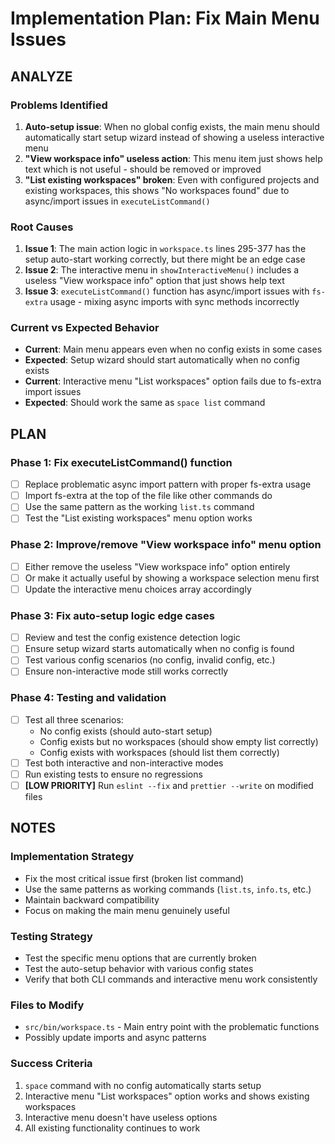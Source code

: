 # Implementation Plan: Fix Main Menu Issues

## ANALYZE

### Problems Identified

1. **Auto-setup issue**: When no global config exists, the main menu should automatically start setup wizard instead of showing a useless interactive menu
2. **"View workspace info" useless action**: This menu item just shows help text which is not useful - should be removed or improved
3. **"List existing workspaces" broken**: Even with configured projects and existing workspaces, this shows "No workspaces found" due to async/import issues in `executeListCommand()`

### Root Causes

1. **Issue 1**: The main action logic in `workspace.ts` lines 295-377 has the setup auto-start working correctly, but there might be an edge case
2. **Issue 2**: The interactive menu in `showInteractiveMenu()` includes a useless "View workspace info" option that just shows help text
3. **Issue 3**: `executeListCommand()` function has async/import issues with `fs-extra` usage - mixing async imports with sync methods incorrectly

### Current vs Expected Behavior

- **Current**: Main menu appears even when no config exists in some cases
- **Expected**: Setup wizard should start automatically when no config exists
- **Current**: Interactive menu "List workspaces" option fails due to fs-extra import issues
- **Expected**: Should work the same as `space list` command

## PLAN

### Phase 1: Fix executeListCommand() function

- [ ] Replace problematic async import pattern with proper fs-extra usage
- [ ] Import fs-extra at the top of the file like other commands do
- [ ] Use the same pattern as the working `list.ts` command
- [ ] Test the "List existing workspaces" menu option works

### Phase 2: Improve/remove "View workspace info" menu option

- [ ] Either remove the useless "View workspace info" option entirely
- [ ] Or make it actually useful by showing a workspace selection menu first
- [ ] Update the interactive menu choices array accordingly

### Phase 3: Fix auto-setup logic edge cases

- [ ] Review and test the config existence detection logic
- [ ] Ensure setup wizard starts automatically when no config is found
- [ ] Test various config scenarios (no config, invalid config, etc.)
- [ ] Ensure non-interactive mode still works correctly

### Phase 4: Testing and validation

- [ ] Test all three scenarios:
  - No config exists (should auto-start setup)
  - Config exists but no workspaces (should show empty list correctly)
  - Config exists with workspaces (should list them correctly)
- [ ] Test both interactive and non-interactive modes
- [ ] Run existing tests to ensure no regressions
- [ ] **[LOW PRIORITY]** Run `eslint --fix` and `prettier --write` on modified files

## NOTES

### Implementation Strategy

- Fix the most critical issue first (broken list command)
- Use the same patterns as working commands (`list.ts`, `info.ts`, etc.)
- Maintain backward compatibility
- Focus on making the main menu genuinely useful

### Testing Strategy

- Test the specific menu options that are currently broken
- Test the auto-setup behavior with various config states
- Verify that both CLI commands and interactive menu work consistently

### Files to Modify

- `src/bin/workspace.ts` - Main entry point with the problematic functions
- Possibly update imports and async patterns

### Success Criteria

1. `space` command with no config automatically starts setup
2. Interactive menu "List workspaces" option works and shows existing workspaces
3. Interactive menu doesn't have useless options
4. All existing functionality continues to work
